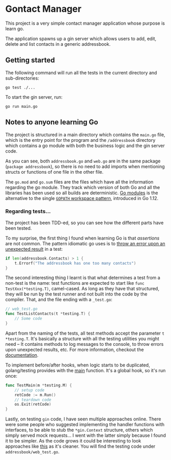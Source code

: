 # Gontact Manager

This project is a very simple contact manager application whose purpose is learn go.

The application spawns up a gin server which allows users to add, edit, delete and
list contacts in a generic addressbook.

## Getting started

The following command will run all the tests in the current directory and sub-directories:

```
go test ./...
```

To start the gin server, run:

```
go run main.go
```

## Notes to anyone learning Go

The project is structured in a main directory which contains the `main.go` file, which is
the entry point for the program and the `/addressbook` directory which contains a go module
with both the business logic and the gin server code.

As you can see, both `addressbook.go` and `web.go` are in the same package (`package addressbook`),
so there is no need to add imports when mentioning structs or functions of one file in the
other file.

The `go.mod` and `go.sum` files are the files which have all the information regarding the go
module. They track which version of both Go and all the libraries has been used so all builds
are deterministic. [Go modules](https://github.com/golang/go/wiki/Modules) is the alternative
to the single [`GOPATH` workspace pattern](https://golang.org/doc/code.html), introduced in Go 1.12.

### Regarding tests...

The project has been TDD-ed, so you can see how the different parts have been tested. 

To my surprise, the first thing I found when learning Go is that *assertions* are not common.
The pattern idiomatic go uses is to
[throw an error upon an unexpected result](https://golang.org/doc/code.html#Testing) in a test:

```go
if len(addressbook.Contacts) > 1 {
	t.Errorf("The addressbook has one too many contacts")
}
```

The second interesting thing I learnt is that what determines a test from a non-test is the
name: test functions are expected to start like `func TestXxx(*testing.T)`, camel-cased. As long as they
have that structured, they will be run by the test runner and not built into the code by the
compiler. That, and the file ending with a `_test.go`:

```go
// web_test.go
func TestListContacts(t *testing.T) {
	// Some code
}
```

Apart from the naming of the tests, all test methods accept the parameter `t *testing.T`. It's
basically a structure with all the testing utilities you might need – It contains methods to
log messages to the console, to throw errors upon unexpected results, etc. For more information,
checkout the [documentation](https://golang.org/pkg/testing/#pkg-overview).

To implement before/after hooks, when logic starts to be duplicated, golang/testing provides
with the [main](https://golang.org/pkg/testing/#hdr-Main) function. It's a global hook, so it's
run once:

```go
func TestMain(m *testing.M) {
	// setup code
	retCode := m.Run()
	// teardown code
	os.Exit(retCode)
}
```

Lastly, on testing `gin` code, I have seen multiple approaches online. There were some people who
suggested implementing the handler functions with interfaces, to be able to stub the `*gin.Context`
structure, others which simply served mock requests... I went with the latter simply because I
found it to be simpler. As the code grows it could be interesting to look approaches like
[this](https://stackoverflow.com/questions/41742988/make-mock-gin-context-in-golang) as it's cleaner.
You will find the testing code under `addressbook/web_test.go`.
